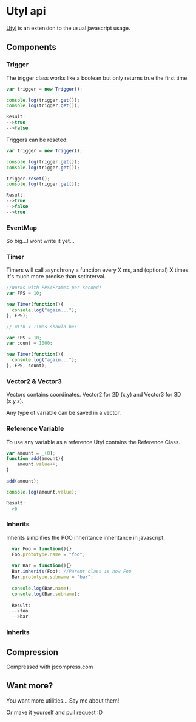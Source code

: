 # Utyl api

[Utyl](https://github.com/muit/utyl) is an extension to the usual javascript usage.

## Components

### Trigger
The trigger class works like a boolean but only returns true the first time.

```javascript
var trigger = new Trigger();

console.log(trigger.get());
console.log(trigger.get());

Result:
-->true
-->false
```

Triggers can be reseted:
```javascript
var trigger = new Trigger();

console.log(trigger.get());
console.log(trigger.get());

trigger.reset();
console.log(trigger.get());

Result:
-->true
-->false
-->true
```

### EventMap
So big...I wont write it yet...
### Timer
Timers will call asynchrony a function every X ms, and (optional) X times.
It's much more precise than setInterval.
```javascript
//Works with FPS(Frames per second)
var FPS = 10;

new Timer(function(){
  console.log("again...");
}, FPS);

// With x Times should be:

var FPS = 10;
var count = 1000;

new Timer(function(){
  console.log("again...");
}, FPS, count);
```
### Vector2 & Vector3
Vectors contains coordinates. Vector2 for 2D (x,y) and Vector3 for 3D (x,y,z).

Any type of variable can be saved in a vector.

### Reference Variable
To use any variable as a reference Utyl contains the Reference Class.
```javascript
var amount = _(0);
function add(amount){
    amount.value++;
}

add(amount);

console.log(amount.value);

Result:
-->0
```

### Inherits
Inherits simplifies the POO inheritance inheritance in javascript.

```javascript
  var Foo = function(){}
  Foo.prototype.name = "foo";
  
  var Bar = function(){}
  Bar.inherits(Foo); //Parent class is now Foo
  Bar.prototype.subname = "bar";
  
  console.log(Bar.name);
  console.log(Bar.subname);
  
  Result:
  -->foo
  -->bar
```
### Inherits


## Compression
Compressed with jscompress.com

## Want more?
You want more utilities... Say me about them! 

Or make it yourself and pull request :D

